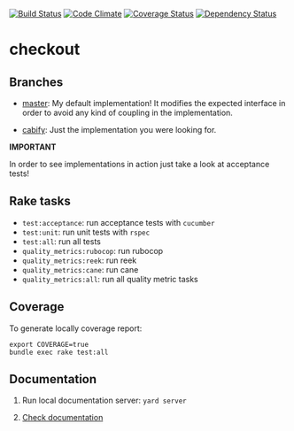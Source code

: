 [![Build Status](https://travis-ci.org/dsaenztagarro/checkout.svg?branch=master)](https://travis-ci.org/dsaenztagarro/checkout)
[![Code Climate](https://codeclimate.com/github/dsaenztagarro/checkout/badges/gpa.svg)](https://codeclimate.com/github/dsaenztagarro/checkout)
[![Coverage Status](https://coveralls.io/repos/dsaenztagarro/checkout/badge.svg?branch=master&service=github)](https://coveralls.io/github/dsaenztagarro/checkout?branch=master)
[![Dependency Status](https://gemnasium.com/dsaenztagarro/checkout.svg)](https://gemnasium.com/dsaenztagarro/checkout)

# checkout

Branches
--------

- [master][1]: My default implementation! It modifies the expected interface in 
    order to avoid any kind of coupling in the implementation. 

- [cabify][2]: Just the implementation you were looking for.

**IMPORTANT**

In order to see implementations in action just take a look at acceptance tests!

Rake tasks
----------

- `test:acceptance`: run acceptance tests with `cucumber`
- `test:unit`: run unit tests with `rspec`
- `test:all`: run all tests 
- `quality_metrics:rubocop`: run rubocop
- `quality_metrics:reek`: run reek
- `quality_metrics:cane`: run cane
- `quality_metrics:all`: run all quality metric tasks

Coverage
--------

To generate locally coverage report:

```
export COVERAGE=true
bundle exec rake test:all
```

Documentation
-------------

1. Run local documentation server: `yard server`

2. [Check documentation](http://localhost:8808)


[1]: https://github.com/dsaenztagarro/checkout/tree/master
[2]: https://github.com/dsaenztagarro/checkout/tree/cabify
